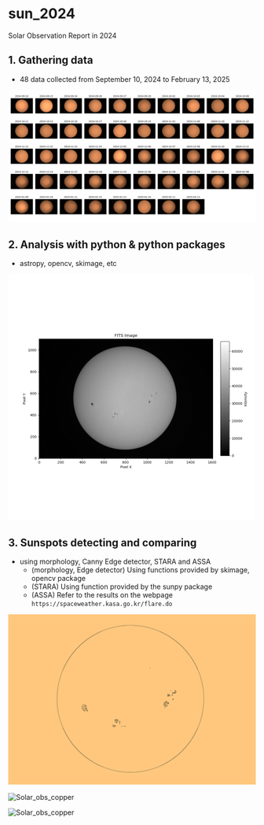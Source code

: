# sun_2024
Solar Observation Report in 2024

## 1. Gathering data
- 48 data collected from September 10, 2024 to February 13, 2025

![Solar_obs_copper](image/Solar_obs_copper.png)

## 2. Analysis with python & python packages

- astropy, opencv, skimage, etc
<img src="image/Sun_ex.png" width="500" height="500">


## 3. Sunspots detecting and comparing

- using morphology, Canny Edge detector, STARA and ASSA
  + (morphology, Edge detector) Using functions provided by skimage, opencv package
  + (STARA) Using function provided by the sunpy package
  + (ASSA) Refer to the results on the webpage `https://spaceweather.kasa.go.kr/flare.do`

![Solar_obs_copper](image/ex_edges_detected.png)

![Solar_obs_copper](ex_hmi_map.png)

![Solar_obs_copper](ex_2024_10_11.png)
